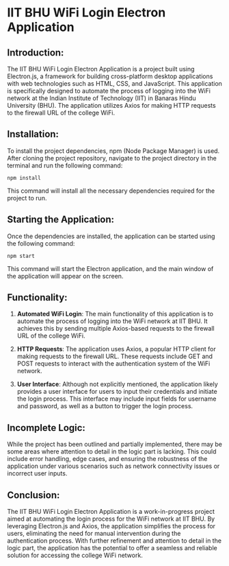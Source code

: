# IIT BHU WiFi Login Electron Application

## **Introduction:**

The IIT BHU WiFi Login Electron Application is a project built using Electron.js, a framework for building cross-platform desktop applications with web technologies such as HTML, CSS, and JavaScript. This application is specifically designed to automate the process of logging into the WiFi network at the Indian Institute of Technology (IIT) in Banaras Hindu University (BHU). The application utilizes Axios for making HTTP requests to the firewall URL of the college WiFi.

## **Installation:**

To install the project dependencies, npm (Node Package Manager) is used. After cloning the project repository, navigate to the project directory in the terminal and run the following command:

```
npm install
```

This command will install all the necessary dependencies required for the project to run.

## **Starting the Application:**

Once the dependencies are installed, the application can be started using the following command:

```
npm start
```

This command will start the Electron application, and the main window of the application will appear on the screen.

## **Functionality:**

1. **Automated WiFi Login**: The main functionality of this application is to automate the process of logging into the WiFi network at IIT BHU. It achieves this by sending multiple Axios-based requests to the firewall URL of the college WiFi.

2. **HTTP Requests**: The application uses Axios, a popular HTTP client for making requests to the firewall URL. These requests include GET and POST requests to interact with the authentication system of the WiFi network.

3. **User Interface**: Although not explicitly mentioned, the application likely provides a user interface for users to input their credentials and initiate the login process. This interface may include input fields for username and password, as well as a button to trigger the login process.

## **Incomplete Logic:**

While the project has been outlined and partially implemented, there may be some areas where attention to detail in the logic part is lacking. This could include error handling, edge cases, and ensuring the robustness of the application under various scenarios such as network connectivity issues or incorrect user inputs.

## **Conclusion:**

The IIT BHU WiFi Login Electron Application is a work-in-progress project aimed at automating the login process for the WiFi network at IIT BHU. By leveraging Electron.js and Axios, the application simplifies the process for users, eliminating the need for manual intervention during the authentication process. With further refinement and attention to detail in the logic part, the application has the potential to offer a seamless and reliable solution for accessing the college WiFi network.
